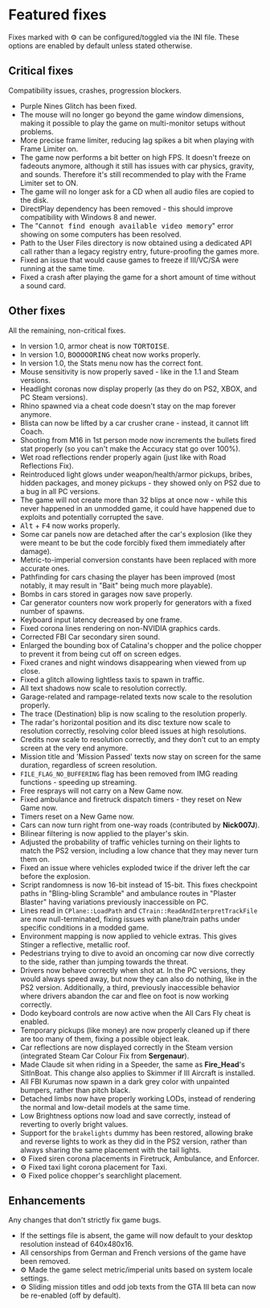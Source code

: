 # Featured fixes

Fixes marked with ⚙️ can be configured/toggled via the INI file. These options are enabled by default unless stated otherwise.

## Critical fixes
Compatibility issues, crashes, progression blockers.

* Purple Nines Glitch has been fixed.
* The mouse will no longer go beyond the game window dimensions, making it possible to play the game on multi-monitor setups without problems.
* More precise frame limiter, reducing lag spikes a bit when playing with Frame Limiter on.
* The game now performs a bit better on high FPS. It doesn't freeze on fadeouts anymore, although it still has issues with car physics, gravity, and sounds. Therefore it's still recommended to play with the Frame Limiter set to ON.
* The game will no longer ask for a CD when all audio files are copied to the disk.
* DirectPlay dependency has been removed - this should improve compatibility with Windows 8 and newer.
* The "<samp>Cannot find enough available video memory</samp>" error showing on some computers has been resolved.
* Path to the User Files directory is now obtained using a dedicated API call rather than a legacy registry entry, future-proofing the games more.
* Fixed an issue that would cause games to freeze if III/VC/SA were running at the same time.
* Fixed a crash after playing the game for a short amount of time without a sound card.

## Other fixes
All the remaining, non-critical fixes.

* In version 1.0, armor cheat is now <kbd>TORTOISE</kbd>.
* In version 1.0, <kbd>BOOOOORING</kbd> cheat now works properly.
* In version 1.0, the Stats menu now has the correct font.
* Mouse sensitivity is now properly saved - like in the 1.1 and Steam versions.
* Headlight coronas now display properly (as they do on PS2, XBOX, and PC Steam versions).
* Rhino spawned via a cheat code doesn't stay on the map forever anymore.
* Blista can now be lifted by a car crusher crane - instead, it cannot lift Coach.
* Shooting from M16 in 1st person mode now increments the bullets fired stat properly (so you can't make the Accuracy stat go over 100%).
* Wet road reflections render properly again (just like with Road Reflections Fix).
* Reintroduced light glows under weapon/health/armor pickups, bribes, hidden packages, and money pickups - they showed only on PS2 due to a bug in all PC versions.
* The game will not create more than 32 blips at once now - while this never happened in an unmodded game, it could have happened due to exploits and potentially corrupted the save.
* <kbd>Alt</kbd> + <kbd>F4</kbd> now works properly.
* Some car panels now are detached after the car's explosion (like they were meant to be but the code forcibly fixed them immediately after damage).
* Metric-to-imperial conversion constants have been replaced with more accurate ones.
* Pathfinding for cars chasing the player has been improved (most notably, it may result in "Bait" being much more playable).
* Bombs in cars stored in garages now save properly.
* Car generator counters now work properly for generators with a fixed number of spawns.
* Keyboard input latency decreased by one frame.
* Fixed corona lines rendering on non-NVIDIA graphics cards.
* Corrected FBI Car secondary siren sound.
* Enlarged the bounding box of Catalina's chopper and the police chopper to prevent it from being cut off on screen edges.
* Fixed cranes and night windows disappearing when viewed from up close.
* Fixed a glitch allowing lightless taxis to spawn in traffic.
* All text shadows now scale to resolution correctly.
* Garage-related and rampage-related texts now scale to the resolution properly.
* The trace (Destination) blip is now scaling to the resolution properly.
* The radar's horizontal position and its disc texture now scale to resolution correctly, resolving color bleed issues at high resolutions.
* Credits now scale to resolution correctly, and they don't cut to an empty screen at the very end anymore.
* Mission title and 'Mission Passed' texts now stay on screen for the same duration, regardless of screen resolution.
* `FILE_FLAG_NO_BUFFERING` flag has been removed from IMG reading functions - speeding up streaming.
* Free resprays will not carry on a New Game now.
* Fixed ambulance and firetruck dispatch timers - they reset on New Game now.
* Timers reset on a New Game now.
* Cars can now turn right from one-way roads (contributed by **Nick007J**).
* Bilinear filtering is now applied to the player's skin.
* Adjusted the probability of traffic vehicles turning on their lights to match the PS2 version, including a low chance that they may never turn them on.
* Fixed an issue where vehicles exploded twice if the driver left the car before the explosion.
* Script randomness is now 16-bit instead of 15-bit. This fixes checkpoint paths in  "Bling-bling Scramble" and ambulance routes in "Plaster Blaster" having variations previously inaccessible on PC.
* Lines read in `CPlane::LoadPath` and `CTrain::ReadAndInterpretTrackFile` are now null-terminated, fixing issues with plane/train paths under specific conditions in a modded game.
* Environment mapping is now applied to vehicle extras. This gives Stinger a reflective, metallic roof.
* Pedestrians trying to dive to avoid an oncoming car now dive correctly to the side, rather than jumping towards the threat.
* Drivers now behave correctly when shot at. In the PC versions, they would always speed away, but now they can also do nothing, like in the PS2 version. Additionally, a third, previously inaccessible behavior where drivers abandon the car and flee on foot is now working correctly.
* Dodo keyboard controls are now active when the All Cars Fly cheat is enabled.
* Temporary pickups (like money) are now properly cleaned up if there are too many of them, fixing a possible object leak.
* Car reflections are now displayed correctly in the Steam version (integrated Steam Car Colour Fix from **Sergenaur**).
* Made Claude sit when riding in a Speeder, the same as **Fire_Head**'s SitInBoat. This change also applies to Skimmer if III Aircraft is installed.
* All FBI Kurumas now spawn in a dark grey color with unpainted bumpers, rather than pitch black.
* Detached limbs now have properly working LODs, instead of rendering the normal and low-detail models at the same time.
* Low Brightness options now load and save correctly, instead of reverting to overly bright values.
* Support for the `brakelights` dummy has been restored, allowing brake and reverse lights to work as they did in the PS2 version, rather than always sharing the same placement with the tail lights.
* ⚙️ Fixed siren corona placements in Firetruck, Ambulance, and Enforcer.
* ⚙️ Fixed taxi light corona placement for Taxi.
* ⚙️ Fixed police chopper's searchlight placement.

## Enhancements
Any changes that don't strictly fix game bugs.

* If the settings file is absent, the game will now default to your desktop resolution instead of 640x480x16.
* All censorships from German and French versions of the game have been removed.
* ⚙️ Made the game select metric/imperial units based on system locale settings.
* ⚙️ Sliding mission titles and odd job texts from the GTA III beta can now be re-enabled (off by default).
